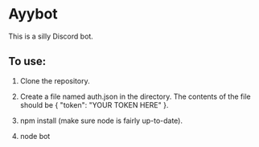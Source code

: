 # Ayybot
This is a silly Discord bot. 

## To use:
1. Clone the repository.

2. Create a file named auth.json in the directory. The contents of the file should be { "token": "YOUR TOKEN HERE" }.

3. npm install (make sure node is fairly up-to-date).

4. node bot
